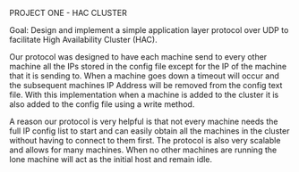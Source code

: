 PROJECT ONE - HAC CLUSTER 

Goal: Design and implement a simple application layer protocol over UDP to
facilitate High Availability Cluster (HAC).

  Our protocol was designed to have each machine send to every other machine all the 
IPs stored in the config file except for the IP of the machine that it is sending to.
When a machine goes down a timeout will occur and the subsequent machines IP Address 
will be removed from the config text file. With this implementation when a machine is
added to the cluster it is also added to the config file using a write method. 

  A reason our protocol is very helpful is that not every machine needs the full IP 
config list to start and can easily obtain all the machines in the cluster without 
having to connect to them first. The protocol is also very scalable and allows for 
many machines. When no other machines are running the lone machine will act as the 
initial host and remain idle.
